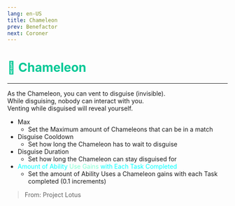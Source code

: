 ```yaml
---
lang: en-US
title: Chameleon
prev: Benefactor
next: Coroner
---
```


# <font color="#01c895">🦎 <b>Chameleon</b></font> <Badge text="Support" type="tip" vertical="middle"/>

***

As the Chameleon, you can vent to disguise (invisible).<br>
While disguising, nobody can interact with you.<br>
Venting while disguised will reveal yourself.

- Max
  - Set the Maximum amount of Chameleons that can be in a match
- Disguise Cooldown
  - Set how long the Chameleon has to wait to disguise
- Disguise Duration
  - Set how long the Chameleon can stay disguised for
- <font color=#00ffff>Amount of Ability</font> <font color=#7fffd2>Use Gains</font> <font color=#00ffff>with Each Task Completed</font>
  - Set the amount of Ability Uses a Chameleon gains with each Task completed (0.1 increments)

> From: Project Lotus
